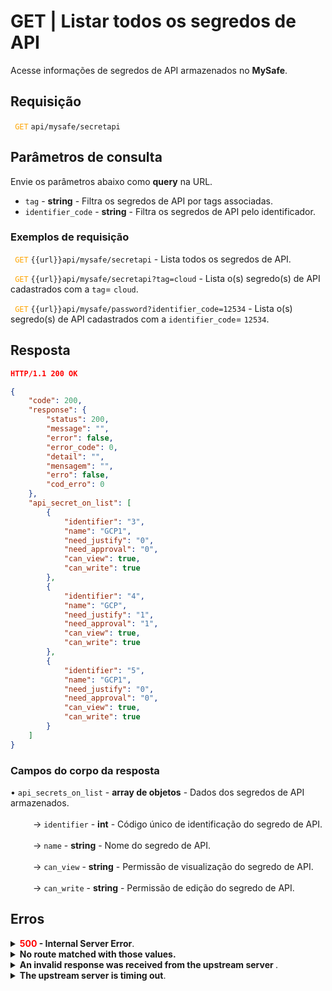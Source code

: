 # GET | Listar todos os segredos de API

Acesse informações de segredos de API armazenados no **MySafe**.



## Requisição


 <code><span style="color:orange"> GET</code></span> `api/mysafe/secretapi`

## Parâmetros de consulta
Envie os parâmetros abaixo como **query** na URL. 

* <summary><code>tag</code> - <b>string</b> - Filtra os segredos de API por tags associadas.</summary>
* <summary><code>identifier_code</code> - <b>string</b> - Filtra os segredos de API pelo identificador.</summary>



### Exemplos de requisição

<code><span style="color:orange"> GET</code></span> `{{url}}api/mysafe/secretapi` - Lista todos os segredos de API.

<code><span style="color:orange"> GET</code></span> `{{url}}api/mysafe/secretapi?tag=cloud` - Lista o(s) segredo(s) de API cadastrados com a `tag`= `cloud`.

<code><span style="color:orange"> GET</code></span> `{{url}}api/mysafe/password?identifier_code=12534` - Lista o(s) segredo(s) de API cadastrados com a `identifier_code`= `12534`.


  

 
## Resposta 

 ```json
HTTP/1.1 200 OK 
```
```json
{
    "code": 200,
    "response": {
        "status": 200,
        "message": "",
        "error": false,
        "error_code": 0,
        "detail": "",
        "mensagem": "",
        "erro": false,
        "cod_erro": 0
    },
    "api_secret_on_list": [
        {
            "identifier": "3",
            "name": "GCP1",
            "need_justify": "0",
            "need_approval": "0",
            "can_view": true,
            "can_write": true
        },
        {
            "identifier": "4",
            "name": "GCP",
            "need_justify": "1",
            "need_approval": "1",
            "can_view": true,
            "can_write": true
        },
        {
            "identifier": "5",
            "name": "GCP1",
            "need_justify": "0",
            "need_approval": "0",
            "can_view": true,
            "can_write": true
        }
    ]
}
```
 
 ### Campos do corpo da resposta

    
<summary>&#8226; <code>api_secrets_on_list</code> - <b>array de objetos</b> - Dados dos segredos de API armazenados.</summary>

<br>
<summary>&nbsp;&emsp;&emsp;&nbsp;→ <code>identifier</code> - <b>int</b> - Código único de identificação do segredo de API.</summary>
    
<br>
<summary>&nbsp;&emsp;&emsp;&nbsp;→ <code>name</code> - <b>string</b> - Nome do segredo de API.</summary>

<br>
 <summary>&nbsp;&emsp;&emsp;&nbsp;→ <code>can_view</code> - <b>string</b> - Permissão de visualização do segredo de API.</summary>
 
<br>   
<summary>&nbsp;&emsp;&emsp;&nbsp;→ <code>can_write</code> - <b>string</b> - Permissão de edição do segredo de API.</summary>

 ## Erros
 
    
<details>
    <summary><b><span style="color:red">500</span> - Internal Server Error</b>.</summary>

***
    
<b>Mensagem: "Unexpected error."</b><br>

<p><b>Possível causa</b>: o erro está no servidor Segura.<br>
        
<b>Solução</b>: contate o time de suporte para mais informações.</p>
    
 ***
 </details>
 
 <details>
    <summary><b>No route matched with those values.</b></summary>

 ***
    
<b>Mensagem: "You are not authorized to access this resource."</b>
<p><b>Possíveis causas</b>: falha na autenticação da sua aplicação com o servidor Segura ou URL incorreta.<br>
        
<b>Solução</b>: verifique os parâmetros de autenticação como <code>Access Token URL</code>, <code>Client ID</code> e  <code>Client Secret</code> e solicite um novo token de acesso ou verifique e corrija a URL.
* * *
</details>
     
<details>
<summary><b>An invalid response was received from the upstream server
</b>.</summary>

*** 
   
<b>Mensagem: "An invalid response was received from the a seupstream server</b>
    
<p><b>Possível causa</b>: o servidor upstream pode estar demorando muito para responder, levando a um erro de timeout que é interpretado como uma resposta inválida pelo servidor proxy/gateway.<br>
        
<b>Solução</b>: verifique a conectividade entre a origem da requisição e o servidor Segura.</p>
***
</details>
     
   

<details>
<summary><b>The upstream server is timing out</b>.</summary>

*** 
    
<b>Mensagem: "An invalid response was received from the upstream server"</b>
    
<p><b>Possível causa</b>: o tempo da requisição se esgotou.
        
<b>Solução</b>: verifique a conectividade entre a origem da requisição e o servidor Segura.</p>
* * *
</details>
     


     